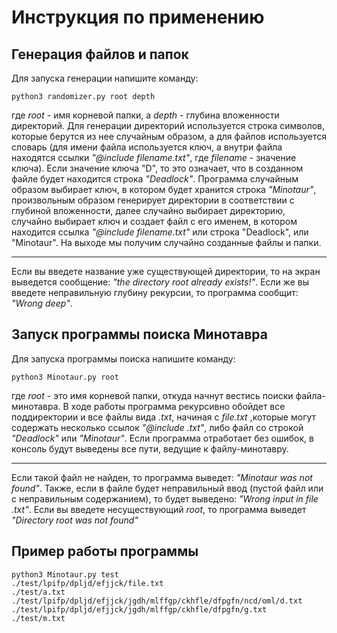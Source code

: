 Инструкция по применению
=====================
Генерация файлов и папок
-----------------------------------
Для запуска генерации напишите команду:

    python3 randomizer.py root depth
    
где *root* - имя корневой папки, а *depth* - глубина вложенности директорий. Для генерации директорий используется строка символов,
которые берутся из нее случайным образом, а для файлов используется словарь (для имени файла используется ключ, а внутри файла находятся ссылки *"@include filename.txt"*, где *filename* - значение ключа). Если значение ключа "D", то это означает, что в созданном файле будет находится строка *"Deadlock"*. Программа случайным образом выбирает ключ, в котором будет хранится строка *"Minotaur"*, произвольным образом генерирует директории в соответствии с глубиной вложенности, далее случайно выбирает директорию, случайно выбирает ключ и создает файл с его именем, в котором находится ссылка *"@include filename.txt"* или строка "Deadlock", или "Minotaur". На выходе мы получим случайно созданные файлы и папки.
***
Если вы введете название уже существующей директории, то на экран выведется сообщение: *"the directory root already exists!"*. Если же вы введете неправильную глубину рекурсии, то программа сообщит: *"Wrong deep"*.



Запуск программы поиска Минотавра
-----------------------------------
Для запуска программы поиска напишите команду:

    python3 Minotaur.py root
    
где *root* - это имя корневой папки, откуда начнут вестись поиски файла-минотавра. В ходе работы программа рекурсивно обойдет все поддиректории и все файлы вида *<filename>.txt*, начиная с *file.txt* ,которые могут содержать несколько ссылок *"@include <filename>.txt"*, либо файл со строкой *"Deadlock"* или *"Minotaur"*. Если программа отработает без ошибок, в консоль будут выведены все пути, ведущие к файлу-минотавру.
***
Если такой файл не найден, то программа выведет: *"Minotaur was not found"*. Также, если в файле будет неправильный ввод (пустой файл или с неправильным содержанием), то будет выведено: *"Wrong input in file <filename>.txt"*. Если вы введете несуществующий *root*, то программа выведет *"Directory root was not found"*



Пример работы программы
-----------------------------------
    python3 Minotaur.py test
    ./test/lpifp/dpljd/efjjck/file.txt
    ./test/a.txt
    ./test/lpifp/dpljd/efjjck/jgdh/mlffgp/ckhfle/dfpgfn/ncd/oml/d.txt
    ./test/lpifp/dpljd/efjjck/jgdh/mlffgp/ckhfle/dfpgfn/g.txt
    ./test/m.txt
